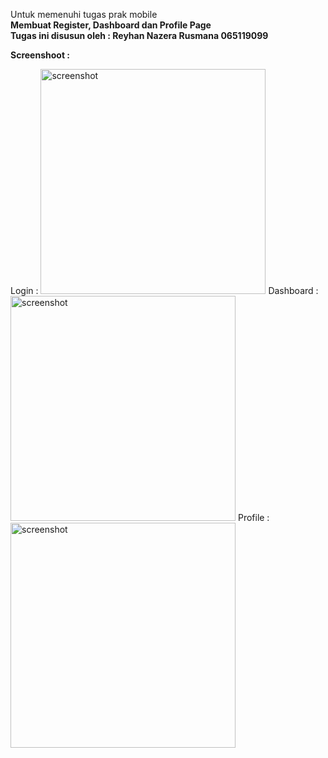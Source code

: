 Untuk memenuhi tugas prak mobile
<br>
<b> Membuat Register, Dashboard dan Profile Page
  <br>Tugas ini disusun oleh : 
  Reyhan Nazera Rusmana
  065119099
  <br>

Screenshoot : 
  
  </b>
 Login :
 <img src="https://user-images.githubusercontent.com/89330465/164358928-9ed0af61-78d2-403a-912f-3f04e12b73bc.png" alt="screenshot" width="360" />
 Dashboard :
 <img src="https://user-images.githubusercontent.com/89330465/164359189-a476fd48-efc1-4e98-9ab3-7203d2427ce1.png" alt="screenshot" width="360" />
 Profile :
 <img src="https://user-images.githubusercontent.com/89330465/164359230-241cb46c-8787-4cdf-b216-5d99c33e89ce.png" alt="screenshot" width="360" />


